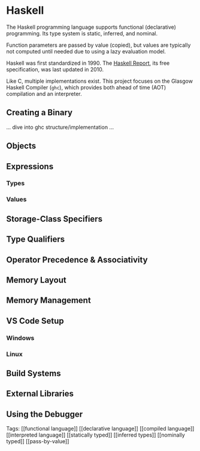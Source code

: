# Haskell

The Haskell programming language supports functional (declarative) programming. Its type system is static, inferred, and nominal. 

Function parameters are passed by value (copied), but values are typically not computed until needed due to using a lazy evaluation model.

Haskell was first standardized in 1990. The [Haskell Report](https://wiki.haskell.org/Language_and_library_specification), its free specification, was last updated in 2010.

Like C, multiple implementations exist. This project focuses on the Glasgow Haskell Compiler (`ghc`), which provides both ahead of time (AOT) compilation and an interpreter.

## Creating a Binary

... dive into ghc structure/implementation ...

## Objects

## Expressions

### Types

### Values

## Storage-Class Specifiers

## Type Qualifiers

## Operator Precedence & Associativity

## Memory Layout

## Memory Management

## VS Code Setup

### Windows

### Linux

## Build Systems

## External Libraries

## Using the Debugger

Tags: [[functional language]] [[declarative language]] [[compiled language]] [[interpreted language]] [[statically typed]] [[inferred types]] [[nominally typed]] [[pass-by-value]]